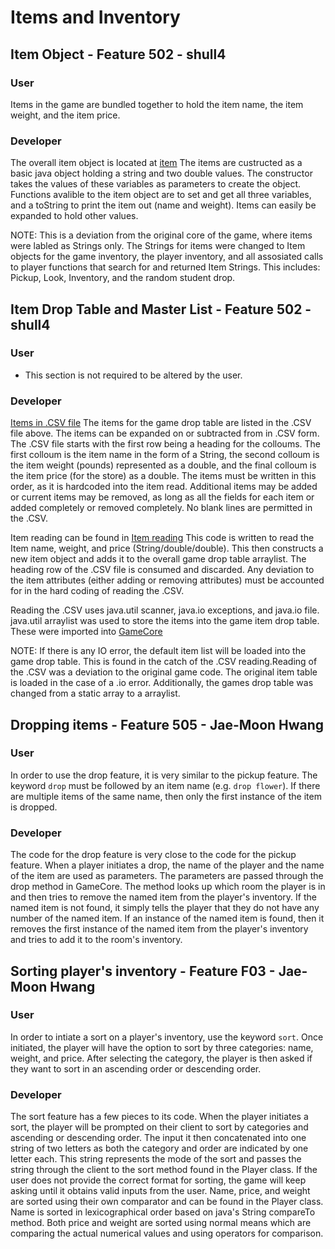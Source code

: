 # Items and Inventory


## Item Object - Feature 502 - shull4
### User
Items in the game are bundled together to hold the item name, the item weight, and the item price.

### Developer
The overall item object is located at
[item](./src/items.java)
The items are custructed as a basic java object holding a string and two double values.  The constructor takes the values of these variables as parameters to create the object.  Functions avalible to the item object are to set and get all three variables, and a toString to print the item out (name and weight). Items can easily be expanded to hold other values. 

NOTE:  This is a deviation from the original core of the game, where items were labled as Strings only.  The Strings for items were changed to Item objects for the game inventory, the player inventory, and all assosiated calls to player functions that search for and returned Item Strings. This includes:  Pickup, Look, Inventory, and the random student drop.

## Item Drop Table and Master List - Feature 502 - shull4
### User
- This section is not required to be altered by the user.
### Developer
[Items in .CSV file](./src/items.csv)
The items for the game drop table are listed in the .CSV file above.  The items can be expanded on or subtracted from in .CSV form.  The .CSV file starts with the first row being a heading for the colloums.  The first colloum is the item name in the form of a String, the second colloum is the item weight (pounds) represented as a double, and the final colloum is the item price (for the store) as a double. The items must be written in this order, as it is hardcoded into the item read. Additional items may be added or current items may be removed, as long as all the fields for each item or added completely or removed completely. No blank lines are permitted in the .CSV.

Item reading can be found in 
[Item reading](./src/GameCore.java) 
This code is written to read the Item name, weight, and price (String/double/double).  This then constructs a new item object and adds it to the overall game drop table arraylist.  The heading row of the .CSV file is consumed and discarded. Any deviation to the item attributes (either adding or removing attributes) must be accounted for in the hard coding of reading the .CSV. 

Reading the .CSV uses java.util scanner, java.io exceptions, and java.io file. java.util arraylist was used to store the items into the game item drop table.  These were imported into [GameCore](./src/GameCore.java)

NOTE:  If there is any IO error, the default item list will be loaded into the game drop table. This is found in the catch of the .CSV reading.Reading of the .CSV was a deviation to the original game code.  The original item table is loaded in the case of a .io error. Additionally, the games drop table was changed from a static array to a arraylist. 


## Dropping items - Feature 505 - Jae-Moon Hwang
### User
In order to use the drop feature, it is very similar to the pickup feature. The keyword `drop` must be followed by an item name (e.g. `drop flower`). If there are multiple items of the same name, then only the first instance of the item is dropped.
### Developer
The code for the drop feature is very close to the code for the pickup feature. When a player initiates a drop, the name of the player and the name of the item are used as parameters. The parameters are passed through the drop method in GameCore. The method looks up which room the player is in and then tries to remove the named item from the player's inventory. If the named item is not found, it simply tells the player that they do not have any number of the named item. If an instance of the named item is found, then it removes the first instance of the named item from the player's inventory and tries to add it to the room's inventory.

## Sorting player's inventory - Feature F03 - Jae-Moon Hwang
### User
In order to intiate a sort on a player's inventory, use the keyword `sort`. Once initiated, the player will have the option to sort by three categories: name, weight, and price. After selecting the category, the player is then asked if they want to sort in an ascending order or descending order.
### Developer
The sort feature has a few pieces to its code. When the player initiates a sort, the player will be prompted on their client to sort by categories and ascending or descending order. The input it then concatenated into one string of two letters as both the category and order are indicated by one letter each. This string represents the mode of the sort and passes the string through the client to the sort method found in the Player class. If the user does not provide the correct format for sorting, the game will keep asking until it obtains valid inputs from the user. Name, price, and weight are sorted using their own comparator and can be found in the Player class. Name is sorted in lexicographical order based on java's String compareTo method. Both price and weight are sorted using normal means which are comparing the actual numerical values and using operators for comparison.
